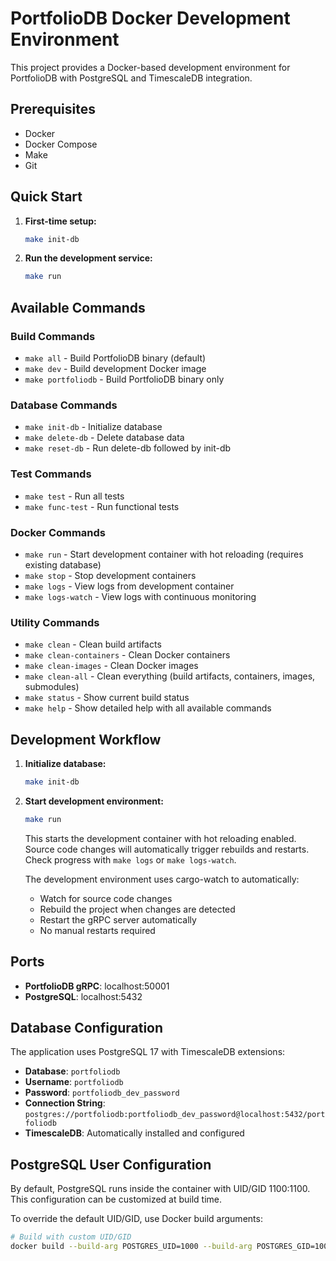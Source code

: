 # PortfolioDB Docker Development Environment

This project provides a Docker-based development environment for PortfolioDB with PostgreSQL and TimescaleDB integration.

## Prerequisites

- Docker
- Docker Compose
- Make
- Git

## Quick Start

1. **First-time setup:**
   ```bash
   make init-db
   ```

2. **Run the development service:**
   ```bash
   make run
   ```

## Available Commands

### Build Commands
- `make all` - Build PortfolioDB binary (default)
- `make dev` - Build development Docker image
- `make portfoliodb` - Build PortfolioDB binary only

### Database Commands
- `make init-db` - Initialize database
- `make delete-db` - Delete database data
- `make reset-db` - Run delete-db followed by init-db

### Test Commands
- `make test` - Run all tests
- `make func-test` - Run functional tests

### Docker Commands
- `make run` - Start development container with hot reloading (requires existing database)
- `make stop` - Stop development containers
- `make logs` - View logs from development container
- `make logs-watch` - View logs with continuous monitoring

### Utility Commands
- `make clean` - Clean build artifacts
- `make clean-containers` - Clean Docker containers
- `make clean-images` - Clean Docker images
- `make clean-all` - Clean everything (build artifacts, containers, images, submodules)
- `make status` - Show current build status
- `make help` - Show detailed help with all available commands

## Development Workflow

1. **Initialize database:**
   ```bash
   make init-db
   ```

2. **Start development environment:**
   ```bash
   make run
   ```
   This starts the development container with hot reloading enabled. Source code changes will automatically trigger rebuilds and restarts. Check progress with `make logs` or `make logs-watch`.

   The development environment uses cargo-watch to automatically:
   - Watch for source code changes
   - Rebuild the project when changes are detected
   - Restart the gRPC server automatically
   - No manual restarts required

## Ports

- **PortfolioDB gRPC**: localhost:50001
- **PostgreSQL**: localhost:5432

## Database Configuration

The application uses PostgreSQL 17 with TimescaleDB extensions:

- **Database**: `portfoliodb`
- **Username**: `portfoliodb`
- **Password**: `portfoliodb_dev_password`
- **Connection String**: `postgres://portfoliodb:portfoliodb_dev_password@localhost:5432/portfoliodb`
- **TimescaleDB**: Automatically installed and configured

## PostgreSQL User Configuration

By default, PostgreSQL runs inside the container with UID/GID 1100:1100. This configuration can be customized at build time.

To override the default UID/GID, use Docker build arguments:

```bash
# Build with custom UID/GID
docker build --build-arg POSTGRES_UID=1000 --build-arg POSTGRES_GID=1000 -f docker/Dockerfile -t portfoliodb-dev .
```
